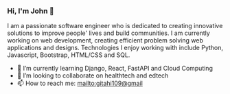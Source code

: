 ### Hi, I'm John 👋

I am a passionate software engineer who is dedicated to creating innovative solutions to improve people' lives and build communities. I am currently working on web development, creating efficient problem solving web applications and designs. Technologies I enjoy working with include Python, Javascript, Bootstrap, HTML/CSS and SQL.

- 🔭 I’m currently learning Django, React, FastAPI and Cloud Computing 
- 👯 I’m looking to collaborate on healthtech and edtech
- 📫 How to reach me: [mailto:gitahi109@gmail](E-mail)
